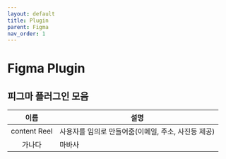 ```yaml
---
layout: default
title: Plugin
parent: Figma
nav_order: 1
---
```


# Figma Plugin
피그마 플러그인 모음
---

|이름|설명|
|:--:|--|
|content Reel| 사용자를 임의로 만들어줌(이메일, 주소, 사진등 제공)|
|가나다|마바사|
